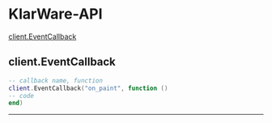 # KlarWare-API
[client.EventCallback](#clienteventcallback)

client.EventCallback
--------------------------------
  ```lua
  -- callback name, function
client.EventCallback("on_paint", function ()
  -- code
  end)
 
  ```
--------------------------------
